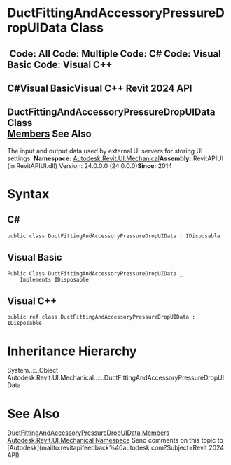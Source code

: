 # DuctFittingAndAccessoryPressureDropUIData Class

﻿
 Code: All Code: Multiple Code: C# Code: Visual Basic Code: Visual C++   
---  
C#Visual BasicVisual C++
Revit 2024 API  
---  
DuctFittingAndAccessoryPressureDropUIData Class  
[Members](98abfcad-2a06-229e-a7c4-b2963fbef405.md "DuctFittingAndAccessoryPressureDropUIData Members") See Also  
---  
The input and output data used by external UI servers for storing UI settings. 
**Namespace:** [Autodesk.Revit.UI.Mechanical](9c9cf593-a9fe-7469-53c5-7b56ba7cd17e.md "Autodesk.Revit.UI.Mechanical Namespace")**Assembly:** RevitAPIUI (in RevitAPIUI.dll) Version: 24.0.0.0 (24.0.0.0)**Since:** 2014 
# Syntax
C#  
---  
```text
public class DuctFittingAndAccessoryPressureDropUIData : IDisposable
```
  
Visual Basic  
---  
```text
Public Class DuctFittingAndAccessoryPressureDropUIData _
	Implements IDisposable
```
  
Visual C++  
---  
```text
public ref class DuctFittingAndAccessoryPressureDropUIData : IDisposable
```
  
# Inheritance Hierarchy
System..::..Object Autodesk.Revit.UI.Mechanical..::..DuctFittingAndAccessoryPressureDropUIData
# See Also
[DuctFittingAndAccessoryPressureDropUIData Members](98abfcad-2a06-229e-a7c4-b2963fbef405.md "DuctFittingAndAccessoryPressureDropUIData Members")
[Autodesk.Revit.UI.Mechanical Namespace](9c9cf593-a9fe-7469-53c5-7b56ba7cd17e.md "Autodesk.Revit.UI.Mechanical Namespace")
Send comments on this topic to [Autodesk](mailto:revitapifeedback%40autodesk.com?Subject=Revit 2024 API)